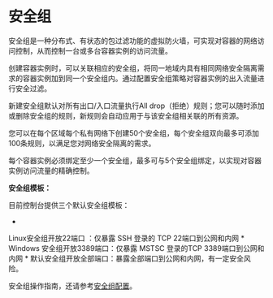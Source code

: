 # **安全组**

安全组是一种分布式、有状态的包过滤功能的虚拟防火墙，可实现对容器的网络访问控制，从而控制一台或多台容器实例的访问流量。

创建容器实例时，可以关联相应的安全组，将同一地域内具有相同网络安全隔离需求的容器实例加到同一个安全组内。通过配置安全组策略对容器实例的出入流量进行安全过滤。

新建安全组默认对所有出口/入口流量执行All drop（拒绝）规则；您可以随时添加或删除安全组的规则，新规则会自动应用于与该安全组相关联的所有资源。

您可以在每个区域每个私有网络下创建50个安全组，每个安全组双向最多可添加100条规则，以满足您对网络安全隔离的需求。

每个容器实例必须绑定至少一个安全组，最多可与5个安全组绑定，以实现对容器实例访问流量的精确控制。

**安全组模板：**

目前控制台提供三个默认安全组模板：

* 
Linux安全组开放22端口 ：仅暴露 SSH 登录的 TCP 22端口到公网和内网
* 
Windows 安全组开放3389端口：仅暴露 MSTSC 登录的TCP 3389端口到公网和内网
* 
默认安全组开放全部端口：暴露全部端口到公网和内网，有一定安全风险。

安全组操作指南，还请参考[安全组配置](https://www.jdcloud.com/help/detail/1557/isCatalog/1)。